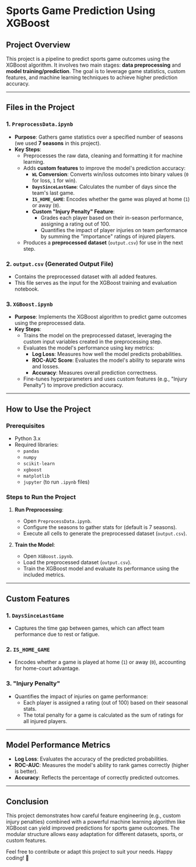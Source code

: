 # Sports Game Prediction Using XGBoost

## Project Overview
This project is a pipeline to predict sports game outcomes using the XGBoost algorithm. It involves two main stages: **data preprocessing** and **model training/prediction**. The goal is to leverage game statistics, custom features, and machine learning techniques to achieve higher prediction accuracy.

---

## Files in the Project
### 1. **`PreprocessData.ipynb`**
- **Purpose**: Gathers game statistics over a specified number of seasons (we used **7 seasons** in this project).
- **Key Steps**:
  - Preprocesses the raw data, cleaning and formatting it for machine learning.
  - Adds **custom features** to improve the model's prediction accuracy:
    - **`WL` Conversion**: Converts win/loss outcomes into binary values (`0` for loss, `1` for win).
    - **`DaysSinceLastGame`**: Calculates the number of days since the team's last game.
    - **`IS_HOME_GAME`**: Encodes whether the game was played at home (`1`) or away (`0`).
    - **Custom "Injury Penalty" Feature**:
      - Grades each player based on their in-season performance, assigning a rating out of 100.
      - Quantifies the impact of player injuries on team performance by summing the "importance" ratings of injured players.
  - Produces a **preprocessed dataset** (`output.csv`) for use in the next step.

### 2. **`output.csv`** (Generated Output File)
- Contains the preprocessed dataset with all added features.
- This file serves as the input for the XGBoost training and evaluation notebook.

### 3. **`XGBoost.ipynb`**
- **Purpose**: Implements the XGBoost algorithm to predict game outcomes using the preprocessed data.
- **Key Steps**:
  - Trains the model on the preprocessed dataset, leveraging the custom input variables created in the preprocessing step.
  - Evaluates the model's performance using key metrics:
    - **Log Loss**: Measures how well the model predicts probabilities.
    - **ROC-AUC Score**: Evaluates the model's ability to separate wins and losses.
    - **Accuracy**: Measures overall prediction correctness.
  - Fine-tunes hyperparameters and uses custom features (e.g., "Injury Penalty") to improve prediction accuracy.

---

## How to Use the Project
### Prerequisites
- Python 3.x
- Required libraries:
  - `pandas`
  - `numpy`
  - `scikit-learn`
  - `xgboost`
  - `matplotlib`
  - `jupyter` (to run `.ipynb` files)

### Steps to Run the Project
1. **Run Preprocessing**:
   - Open `PreprocessData.ipynb`.
   - Configure the seasons to gather stats for (default is 7 seasons).
   - Execute all cells to generate the preprocessed dataset (`output.csv`).

2. **Train the Model**:
   - Open `XGBoost.ipynb`.
   - Load the preprocessed dataset (`output.csv`).
   - Train the XGBoost model and evaluate its performance using the included metrics.

---

## Custom Features
### 1. `DaysSinceLastGame`
- Captures the time gap between games, which can affect team performance due to rest or fatigue.

### 2. `IS_HOME_GAME`
- Encodes whether a game is played at home (`1`) or away (`0`), accounting for home-court advantage.

### 3. "Injury Penalty"
- Quantifies the impact of injuries on game performance:
  - Each player is assigned a rating (out of 100) based on their seasonal stats.
  - The total penalty for a game is calculated as the sum of ratings for all injured players.

---

## Model Performance Metrics
- **Log Loss**: Evaluates the accuracy of the predicted probabilities.
- **ROC-AUC**: Measures the model's ability to rank games correctly (higher is better).
- **Accuracy**: Reflects the percentage of correctly predicted outcomes.

---

## Conclusion
This project demonstrates how careful feature engineering (e.g., custom injury penalties) combined with a powerful machine learning algorithm like XGBoost can yield improved predictions for sports game outcomes. The modular structure allows easy adaptation for different datasets, sports, or custom features.

Feel free to contribute or adapt this project to suit your needs. Happy coding! 🚀

